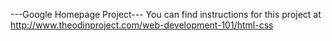 ---Google Homepage Project---
You can find instructions for this project at 
http://www.theodinproject.com/web-development-101/html-css
